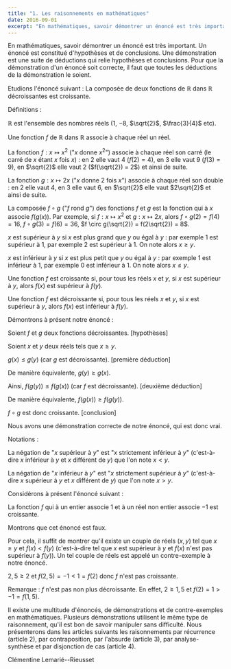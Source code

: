 ```yaml
---
title: "1. Les raisonnements en mathématiques"
date: 2016-09-01
excerpt: "En mathématiques, savoir démontrer un énoncé est très important. Un énoncé est constitué d'hypothèses et de conclusions. Une démonstration est une suite de déductions qui relie hypothèses et conclusions. Pour que la démonstration d'un énoncé soit correcte, il faut que toutes les déductions de la démonstration le soient..."
---
```


En mathématiques, savoir démontrer un énoncé est très important. Un énoncé est constitué d'hypothèses et de conclusions. Une démonstration est une suite de déductions qui relie hypothèses et conclusions. Pour que la démonstration d'un énoncé soit correcte, il faut que toutes les déductions de la démonstration le soient.

Etudions l'énoncé suivant : La composée de deux fonctions de $\mathbb{R}$ dans $\mathbb{R}$ décroissantes est croissante.

Définitions :

$\mathbb{R}$ est l'ensemble des nombres réels ($1$, $-8$, $\sqrt{2}$, $\frac{3}{4}$ etc).
 
Une fonction $f$ de $\mathbb{R}$ dans $\mathbb{R}$ associe à chaque réel un réel.

La fonction $f : x \mapsto x^2$ ("$x$ donne $x^2$") associe à chaque réel son carré (le carré de $x$ étant $x$ fois $x$) : en $2$ elle vaut $4$ ($f(2) = 4$), en $3$ elle vaut $9$ ($f(3) = 9$), en $\sqrt{2}$ elle vaut $2$ ($f(\sqrt{2}) = 2$) et ainsi de suite.

La fonction $g : x \mapsto 2x$ ("$x$ donne $2$ fois $x$") associe à chaque réel son double : en $2$ elle vaut $4$, en $3$ elle vaut $6$, en $\sqrt{2}$ elle vaut $2\sqrt{2}$ et ainsi de suite.

La composée $f \circ g$ ("$f$ rond $g$") des fonctions $f$ et $g$ est la fonction qui à $x$ associe $f(g(x))$.
Par exemple, si $f : x \mapsto x^2$ et $g : x \mapsto 2x$, alors $f \circ g(2) = f(4) = 16$, $f \circ g(3) = f(6) = 36$, $f \circ g(\sqrt{2}) = f(2\sqrt{2}) = 8$.

$x$ est supérieur à $y$ si $x$ est plus grand que $y$ ou égal à $y$ : par exemple $1$ est supérieur à $1$, par exemple $2$ est supérieur à $1$. On note alors $x \geq y$.

$x$ est inférieur à $y$ si $x$ est plus petit que $y$ ou égal à $y$ : par exemple $1$ est inférieur à $1$, par exemple $0$ est inférieur à $1$. On note alors $x \leq y$.

Une fonction $f$ est croissante si, pour tous les réels $x$ et $y$, si $x$ est supérieur à $y$, alors $f(x)$ est supérieur à $f(y)$.

Une fonction $f$ est décroissante si, pour tous les réels $x$ et $y$, si $x$ est supérieur à $y$, alors $f(x)$ est inférieur à $f(y)$.

Démontrons à présent notre énoncé :

Soient $f$ et $g$ deux fonctions décroissantes. [hypothèses] 

Soient $x$ et $y$ deux réels tels que $x \geq y$.

$g(x) \leq g(y)$ (car $g$ est décroissante). [première déduction]

De manière équivalente, $g(y) \geq g(x)$.

Ainsi, $f(g(y)) \leq f(g(x))$ (car $f$ est décroissante). [deuxième déduction]

De manière équivalente, $f(g(x)) \geq f(g(y))$.

$f \circ g$ est donc croissante. [conclusion]

Nous avons une démonstration correcte de notre énoncé, qui est donc vrai.

Notations :

La négation de "$x$ supérieur à $y$" est "$x$ strictement inférieur à $y$" (c'est-à-dire $x$ inférieur à $y$ et $x$ différent de $y$) que l'on note $x < y$.

La négation de "$x$ inférieur à $y$" est "$x$ strictement supérieur à $y$" (c'est-à-dire $x$ supérieur à $y$ et $x$ différent de $y$) que l'on note $x > y$.

Considérons à présent l'énoncé suivant : 

La fonction $f$ qui à un entier associe $1$ et à un réel non entier associe $-1$ est croissante.

Montrons que cet énoncé est faux. 

Pour cela, il suffit de montrer qu'il existe un couple de réels $(x,y)$ tel que $x \geq y$ et $f(x) < f(y)$ (c'est-à-dire tel que $x$ est supérieur à $y$ et $f(x)$ n'est pas supérieur à $f(y)$). Un tel couple de réels est appelé un contre-exemple à notre énoncé.

$2,5 \geq 2$ et $f(2,5) = -1 < 1 = f(2)$ donc $f$ n'est pas croissante.

Remarque : $f$ n'est pas non plus décroissante. En effet, $2 \geq 1,5$ et $f(2) = 1 > -1 = f(1,5)$.

Il existe une multitude d'énoncés, de démonstrations et de contre-exemples en mathématiques. Plusieurs démonstrations utilisent le même type de raisonnement, qu'il est bon de savoir manipuler sans difficulté. Nous présenterons dans les articles suivants les raisonnements par récurrence (article 2), par contraposition, par l'absurde (article 3), par analyse-synthèse et par disjonction de cas (article 4).

Clémentine Lemarié--Rieusset
